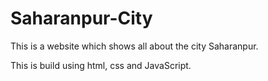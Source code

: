 # Saharanpur-City
This is a website which shows all about the city Saharanpur.

This is build using html, css and JavaScript.

